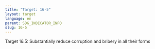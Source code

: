 ```yaml
---
title: "Target: 16-5"
layout: target
language: en
parent: SDG_INDICATOR_INFO
slug: 16-5
---
```

Target 16.5: Substantially reduce corruption and bribery in all their forms